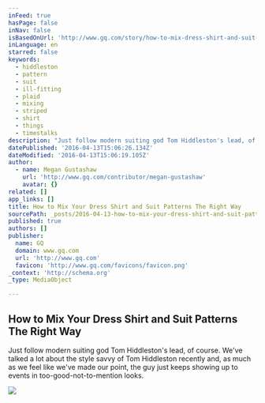 ```yaml
---
inFeed: true
hasPage: false
inNav: false
isBasedOnUrl: 'http://www.gq.com/story/how-to-mix-dress-shirt-and-suit-patterns-tom-hiddleston'
inLanguage: en
starred: false
keywords:
  - hiddleston
  - pattern
  - suit
  - ill-fitting
  - plaid
  - mixing
  - striped
  - shirt
  - things
  - timestalks
description: "Just follow modern suiting god Tom Hiddleston's lead, of course. We've talked a lot about the style savvy of Tom Hiddleston recently and, as much as we feel like we've made our point, the guy just keeps showing up to events in too-good-not-to-mention looks."
datePublished: '2016-04-13T15:06:26.134Z'
dateModified: '2016-04-13T15:06:19.105Z'
author:
  - name: Megan Gustashaw
    url: 'http://www.gq.com/contributor/megan-gustashaw'
    avatar: {}
related: []
app_links: []
title: How to Mix Your Dress Shirt and Suit Patterns The Right Way
sourcePath: _posts/2016-04-13-how-to-mix-your-dress-shirt-and-suit-patterns-the-right-way.md
published: true
authors: []
publisher:
  name: GQ
  domain: www.gq.com
  url: 'http://www.gq.com'
  favicon: 'http://www.gq.com/favicons/favicon.png'
_context: 'http://schema.org'
_type: MediaObject

---
```

<article style=""><h1>How to Mix Your Dress Shirt and Suit Patterns The Right Way</h1><p>Just follow modern suiting god Tom Hiddleston's lead, of course. We've talked a lot about the style savvy of Tom Hiddleston recently and, as much as we feel like we've made our point, the guy just keeps showing up to events in too-good-not-to-mention looks.</p><img src="https://s3-us-west-2.amazonaws.com/the-grid-img/p/fcfde7b7fa3d3145fa0954f73141530412a88ce7.jpg" /></article>